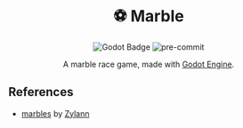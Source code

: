 
<div align="center">

# ⚽ Marble

![Godot Badge](https://img.shields.io/badge/godot-3.4.4-blue?logo=Godot-Engine&logoColor=white) ![pre-commit](https://img.shields.io/badge/pre--commit-enabled-brightgreen?logo=pre-commit&logoColor=white)

A marble race game, made with [Godot Engine](https://godotengine.org/).

</div>

## References

- [marbles](https://github.com/Zylann/marbles) by [Zylann](https://github.com/Zylann)
